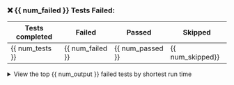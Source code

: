 ### :x: {{ num_failed }} Tests Failed:
| Tests completed | Failed | Passed | Skipped |
|---|---|---|---|
| {{ num_tests }} | {{ num_failed }} | {{ num_passed }} | {{ num_skipped}} |
<details><summary>View the top {{ num_output }} failed tests by shortest run time</summary>
{% for failure in failures %}
> 
> ```
> {{ failure.test_name }}
> ```
> 
> <details><summary>Stack Traces | {{ failure.duration }}s run time</summary>
> 
> > {{ failure.backticks }}{% for stack_trace_line in failure.stack_trace %}
> > {{ stack_trace_line }}{% endfor %}
> > {{ failure.backticks }}{% if failure.build_url %}
> > [View]({{ failure.build_url }}) the CI Build{% endif %}
> 
> </details>

{% endfor %}